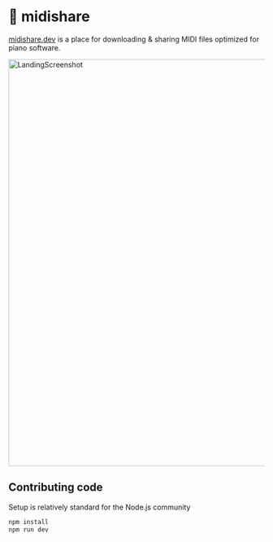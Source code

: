 # 🎹 midishare

[midishare.dev](https://midishare.dev) is a place for downloading & sharing MIDI files optimized for piano software.

<a href="http://midishare.dev"><img width="800" alt="LandingScreenshot" src="https://user-images.githubusercontent.com/4656974/168347257-362da69b-c56a-49a4-b30f-70a927daa36b.png"></a>


## Contributing code
Setup is relatively standard for the Node.js community
```bash
npm install
npm run dev
```
